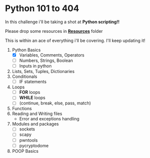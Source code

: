 # Python 101 to 404

In this challenge i'll be taking a shot at **Python scripting!!** 

Please drop some resources in [**Resources**](https://github.com/fr334aks-TTW/15-days-of-hacking/tree/main/Resources) folder

This is within an ace of everything i'll be covering. I'll keep updating it!
  
  
1. Python Basics
    - [x] Variables, Comments, Operators
    - [ ] Numbers, Strings, Boolean
    - [ ] Inputs in python
2. Lists, Sets, Tuples, Dictionaries  
4. Conditionals
    - [ ] IF statements
5. Loops
    - [ ] **FOR** loops
    - [ ] **WHILE** loops
    - [ ] \(continue, break, else, pass, match)
6. Functions
7. Reading and Writing files
    - Error and exceptions handling
8. Modules and packages
    - [ ] sockets
    - [ ] scapy
    - [ ] pwntools
    - [ ] pycryptodome
9. POOP Basics
